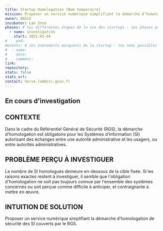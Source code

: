 ```yaml
---
title: Startup Homologation [Nom temporaire]
mission: Proposer un service numérique simplifiant la démarche d’homologation de sécurité des SI couverts par le RGS
owner: ANSSI 
incubator: Lab Inno 
phases: # les différentes étapes de la vie des startups - les phases possibles sont définies dans /content/_phases/
  - name: investigation
    start: 2021-01-04 
#    end: 
#events: # les évènements marquants de la startup - les noms possibles sont définies dans /content/_events/
#  - name: 
#    date:  
#    comment:  
link: 
repository: 
stats: false 
stats_url: 
contact: herve.lam@ssi.gouv.fr 
---
```

## En cours d'investigation

## CONTEXTE

Dans le cadre du Référentiel Général de Sécurité (RGS), la démarche d’homologation est obligatoire pour les Systèmes d’Information (SI) autorisant des échanges entre une autorité administrative et les usagers, ou entre autorités administratives. 

## PROBLÈME PERÇU À INVESTIGUER

Le nombre de SI homologués demeure en-dessous de la cible fixée. Si les raisons exactes restent à investiguer, il semble que l'obligation d'homologation ne soit pas toujours connue par l'ensemble des systèmes concernés ou soit perçue comme difficile à anticiper, et contraignante à mettre en œuvre.

## INTUITION DE SOLUTION

Proposer un service numérique simplifiant la démarche d’homologation de sécurité des SI couverts par le RGS.

